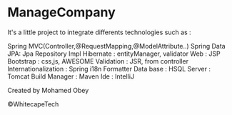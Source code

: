 ManageCompany
=============

It's a little project to integrate differents technologies such as : 

  Spring MVC(Controller,@RequestMapping,@ModelAttribute..)
  Spring Data JPA: Jpa Repository Impl
  Hibernate : entityManager, validator
  Web : JSP
  Bootstrap : css,js, AWESOME
  Validation : JSR, from controller
  Internationalization : Spring i18n
  Formatter
  Data base : HSQL
  Server : Tomcat
  Build Manager : Maven
  Ide : IntelliJ

Created by Mohamed Obey

©WhitecapeTech
